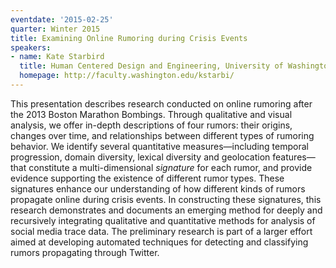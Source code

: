 ```yaml
---
eventdate: '2015-02-25'
quarter: Winter 2015
title: Examining Online Rumoring during Crisis Events
speakers:
- name: Kate Starbird
  title: Human Centered Design and Engineering, University of Washington
  homepage: http://faculty.washington.edu/kstarbi/
---
```

This presentation describes research conducted on online rumoring after the 2013 Boston Marathon Bombings. Through qualitative and visual analysis, we offer in-depth descriptions of four rumors: their origins, changes over time, and relationships between different types of rumoring behavior. We identify several quantitative measures—including temporal progression, domain diversity, lexical diversity and geolocation features—that constitute a multi-dimensional *signature* for each rumor, and provide evidence supporting the existence of different rumor types. These signatures enhance our understanding of how different kinds of rumors propagate online during crisis events. In constructing these signatures, this research demonstrates and documents an emerging method for deeply and recursively integrating qualitative and quantitative methods for analysis of social media trace data. The preliminary research is part of a larger effort aimed at developing automated techniques for detecting and classifying rumors propagating through Twitter.
